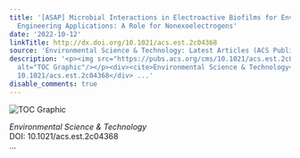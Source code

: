 ```yaml
---
title: '[ASAP] Microbial Interactions in Electroactive Biofilms for Environmental
  Engineering Applications: A Role for Nonexoelectrogens'
date: '2022-10-12'
linkTitle: http://dx.doi.org/10.1021/acs.est.2c04368
source: 'Environmental Science & Technology: Latest Articles (ACS Publications)'
description: '<p><img src="https://pubs.acs.org/cms/10.1021/acs.est.2c04368/asset/images/medium/es2c04368_0002.gif"
  alt="TOC Graphic"/></p><div><cite>Environmental Science & Technology</cite></div><div>DOI:
  10.1021/acs.est.2c04368</div> ...'
disable_comments: true
---
```

<p><img src="https://pubs.acs.org/cms/10.1021/acs.est.2c04368/asset/images/medium/es2c04368_0002.gif" alt="TOC Graphic"/></p><div><cite>Environmental Science & Technology</cite></div><div>DOI: 10.1021/acs.est.2c04368</div> ...
